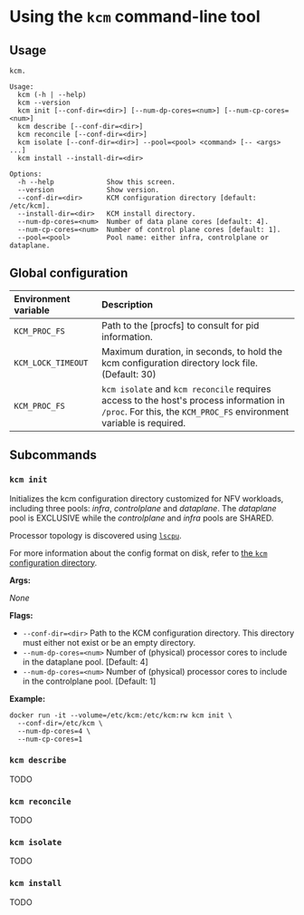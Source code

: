 # Using the `kcm` command-line tool

## Usage

```
kcm.

Usage:
  kcm (-h | --help)
  kcm --version
  kcm init [--conf-dir=<dir>] [--num-dp-cores=<num>] [--num-cp-cores=<num>]
  kcm describe [--conf-dir=<dir>]
  kcm reconcile [--conf-dir=<dir>]
  kcm isolate [--conf-dir=<dir>] --pool=<pool> <command> [-- <args> ...]
  kcm install --install-dir=<dir>

Options:
  -h --help             Show this screen.
  --version             Show version.
  --conf-dir=<dir>      KCM configuration directory [default: /etc/kcm].
  --install-dir=<dir>   KCM install directory.
  --num-dp-cores=<num>  Number of data plane cores [default: 4].
  --num-cp-cores=<num>  Number of control plane cores [default: 1].
  --pool=<pool>         Pool name: either infra, controlplane or dataplane.
```

## Global configuration

| Environment variable | Description |
| :------------------- | :---------- |
| `KCM_PROC_FS`        | Path to the [procfs] to consult for pid information. |
| `KCM_LOCK_TIMEOUT`   | Maximum duration, in seconds, to hold the kcm configuration directory lock file. (Default: 30) |
| `KCM_PROC_FS`        | `kcm isolate` and `kcm reconcile` requires access to the host's process information in `/proc`. For this, the `KCM_PROC_FS` environment variable is required. |

## Subcommands

### `kcm init`

Initializes the kcm configuration directory customized for NFV workloads,
including three pools: _infra_, _controlplane_ and _dataplane_. The
_dataplane_ pool is EXCLUSIVE while the _controlplane_ and _infra_ pools
are SHARED.

Processor topology is discovered using [`lscpu`][lscpu].

For more information about the config format on disk, refer to
[the `kcm` configuration directory][doc-config].

**Args:**

_None_

**Flags:**

- `--conf-dir=<dir>` Path to the KCM configuration directory. This
  directory must either not exist or be an empty directory.
- `--num-dp-cores=<num>` Number of (physical) processor cores to include
  in the dataplane pool. [Default: 4]
- `--num-dp-cores=<num>` Number of (physical) processor cores to include
  in the controlplane pool. [Default: 1]

**Example:**

```shell
docker run -it --volume=/etc/kcm:/etc/kcm:rw kcm init \
  --conf-dir=/etc/kcm \
  --num-dp-cores=4 \
  --num-cp-cores=1
```

### `kcm describe`
TODO

### `kcm reconcile`
TODO

### `kcm isolate`
TODO

### `kcm install`
TODO

[lscpu]: http://man7.org/linux/man-pages/man1/lscpu.1.html
[doc-config]: config.md
